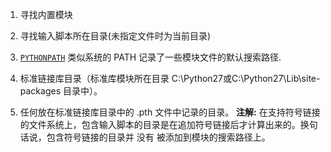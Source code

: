 1. 寻找内置模块
2. 寻找输入脚本所在目录(未指定文件时为当前目录)
3. [`PYTHONPATH`](https://docs.python.org/zh-cn/3/using/cmdline.html#environment-variables) 类似系统的 PATH 记录了一些模块文件的默认搜索路径.
4. 标准链接库目录（标准库模块所在目录 C:\Python27或C:\Python27\Lib\site-packages 目录中）。

5. 任何放在标准链接库目录中的 .pth 文件中记录的目录。
**注解:** 在支持符号链接的文件系统上，包含输入脚本的目录是在追加符号链接后才计算出来的。换句话说，包含符号链接的目录并 没有 被添加到模块的搜索路径上。
